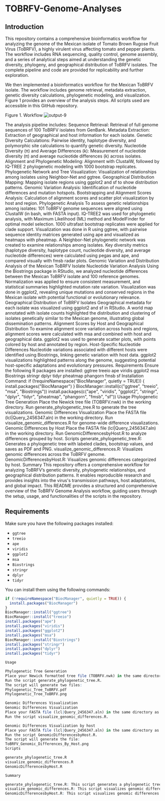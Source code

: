 # TOBRFV-Genome-Analyses
## Introduction

This repository contains a comprehensive bioinformatics workflow for analyzing the genome of the Mexican isolate of Tomato Brown Rugose Fruit Virus (ToBRFV), a highly virulent virus affecting tomato and pepper plants. The workflow includes RNA sequencing, quality control, genome assembly, and a series of analytical steps aimed at understanding the genetic diversity, phylogeny, and geographical distribution of ToBRFV isolates. The complete pipeline and code are provided for replicability and further exploration.

We then implemented a bioinformatics workflow for the Mexican ToBRFV isolate. The workflow includes genome retrieval, metadata extraction, genetic diversity calculations, phylogenetic modeling, and visualization. Figure 1 provides an overview of the analysis steps. All scripts used are accessible in this GitHub repository.

Figure 1. Workflow
![output-9](https://github.com/user-attachments/assets/0dfde311-73c6-4986-a50e-4aac691a96a6)


The analysis pipeline includes:
Sequence Retrieval: Retrieval of full genome sequences of 100 ToBRFV isolates from GenBank.
Metadata Extraction: Extraction of geographical and host information for each isolate.
Genetic Diversity Calculations: Pairwise identity, haplotype diversity, and polymorphic site calculations to quantify genetic diversity.
Nucleotide Diversity (π) and Average Differences (k): Measurement of nucleotide diversity (π) and average nucleotide differences (k) across isolates.
Alignment and Phylogenetic Modeling: Alignment with ClustalW, followed by IQ-TREE 2 phylogenetic modeling with 1000 bootstrap replicates.
Phylogenetic Network and Tree Visualization: Visualization of relationships among isolates using Neighbor-Net and ggtree.
Geographical Distribution Mapping: Mapping isolate regions using ggplot2 and sf to show distribution patterns.
Genomic Variation Analysis: Identification of nucleotide differences and mutation hotspots.
Bootstrapping and Alignment Scores Analysis: Calculation of alignment scores and scatter plot visualization by host and region.
Phylogenetic Analysis
To assess genetic relationships among isolates:
101 ToBRFV genome sequences were aligned using ClustalW (in bash, with FASTA input).
IQ-TREE2 was used for phylogenetic analysis, with Maximum Likelihood (ML) method and ModelFinder for optimal model selection.
1000 ultrafast bootstrap replicates were applied for clade support.
Visualization was done in R using ggtree, with pairwise sequence identity matrices generated using ape and visualized as heatmaps with pheatmap.
A Neighbor-Net phylogenetic network was created to examine relationships among isolates.
Key diversity metrics (haplotype diversity, haplotype count, nucleotide diversity, and average nucleotide differences) were calculated using pegas and ape, and compared visually with fmsb radar plots.
Genomic Variation and Distribution Analysis of the Mexican ToBRFV Isolate
Nucleotide Variation Analysis
Using the Biostrings package in RStudio, we analyzed nucleotide differences between the Mexican ToBRFV isolate and 100 reference genomes. Normalization was applied to ensure consistent measurement, and statistical summaries highlighted mutation rate variation. Visualization was done in ggplot2, revealing unique mutations and conserved regions in the Mexican isolate with potential functional or evolutionary relevance.
Geographical Distribution of ToBRFV Isolates
Geographical metadata for each isolate was visualized using ggplot2 and sf in RStudio. A world map annotated with isolate counts highlighted the distribution and clustering of isolates genetically similar to the Mexican genome, illustrating global dissemination patterns.
Alignment Scores by Host and Geographical Distribution
To examine alignment score variation across hosts and regions, alignment scores were calculated with msa and combined with host and geographical data. ggplot2 was used to generate scatter plots, with points colored by host and annotated by region.
Host-Specific Nucleotide Differences
Nucleotide variations associated with different hosts were identified using Biostrings, linking genetic variation with host data. ggplot2 visualizations highlighted patterns along the genome, suggesting potential host-specific adaptations and evolutionary pressures.
Requirements
Ensure the following R packages are installed:
ggtree
treeio
ape
viridis
ggplot2
msa
Biostrings
stringr
dplyr
tidyr
pheatmap
phangorn
fmsb
sf
Installation Command:
if (!requireNamespace("BiocManager", quietly = TRUE)) {
  install.packages("BiocManager")
}
BiocManager::install(c("ggtree", "treeio", "msa", "Biostrings"))
install.packages(c("ape", "viridis", "ggplot2", "stringr", "dplyr", "tidyr", "pheatmap", "phangorn", "fmsb", "sf"))
Usage
Phylogenetic Tree Generation
Place the Newick tree file (TOBRFV.nwk) in the working directory.
Run generate_phylogenetic_tree.R to generate the tree visualizations.
Genomic Differences Visualization
Place the FASTA file (lcl|Query_2456347.aln) in the working directory.
Run visualize_genomic_differences.R for genome-wide difference visualizations.
Genomic Differences by Host
Place the FASTA file (lcl|Query_2456347.aln) in the working directory.
Run GenomicDifferencesbyHost.R to analyze differences grouped by host.
Scripts
generate_phylogenetic_tree.R: Generates a phylogenetic tree with labeled clades, bootstrap values, and saves as PDF and PNG.
visualize_genomic_differences.R: Visualizes genomic differences across the ToBRFV genome.
GenomicDifferencesbyHost.R: Visualizes genomic differences categorized by host.
Summary
This repository offers a comprehensive workflow for analyzing ToBRFV’s genetic diversity, phylogenetic relationships, and geographical distribution patterns. It enables reproducible research and provides insights into the virus's transmission pathways, host adaptations, and global impact.
This README provides a structured and comprehensive overview of the ToBRFV Genome Analysis workflow, guiding users through the setup, usage, and functionalities of the scripts in the repository.

## Requirements

Make sure you have the following packages installed:

- `ggtree`
- `treeio`
- `ape`
- `viridis`
- `ggplot2`
- `msa`
- `Biostrings`
- `stringr`
- `dplyr`
- `tidyr`

You can install them using the following commands:

```r
if (!requireNamespace("BiocManager", quietly = TRUE)) {
  install.packages("BiocManager")
}
BiocManager::install("ggtree")
BiocManager::install("treeio")
install.packages("ape")
install.packages("viridis")
install.packages("ggplot2")
install.packages("msa")
BiocManager::install("Biostrings")
install.packages("stringr")
install.packages("dplyr")
install.packages("tidyr")

Usage

Phylogenetic Tree Generation
Place your Newick formatted tree file (TOBRFV.nwk) in the same directory as the script.
Run the script generate_phylogenetic_tree.R.
The script will generate two files:
Phylogenetic_Tree_ToBRFV.pdf
Phylogenetic_Tree_ToBRFV.png

Genomic Differences Visualization
Genomic Differences Visualization
Place your FASTA file (lcl|Query_2456347.aln) in the same directory as the script.
Run the script visualize_genomic_differences.R.

Genomic Differences Visualization by host
Place your FASTA file (lcl|Query_2456347.aln) in the same directory as the script.
Run the script GenomicDifferencesbyHost.R.
The script will generate the file:
ToBRFV_Genomic_Differences_By_Host.png
Scripts

generate_phylogenetic_tree.R
visualize_genomic_differences.R
GenomicDifferencesbyHost.R

Summary

generate_phylogenetic_tree.R: This script generates a phylogenetic tree with highlighted species and saves the visualization as PDF and PNG files.
visualize_genomic_differences.R: This script visualizes genomic differences of ToBRFV grouped by host and saves the visualization as a PNG file.
GenomicDifferencesbyHost.R: This script visualizes genomic differences of ToBRFV grouped by host and saves the visualization as a PNG file.README.md: This file explains how to install the necessary packages, how to use the scripts, and provides the script code for reference.
